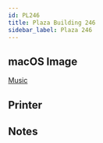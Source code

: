 ```yaml
---
id: PL246
title: Plaza Building 246
sidebar_label: Plaza 246
---
```


## macOS Image
[Music](image-mac-music.md)

## Printer

## Notes
